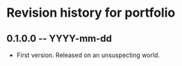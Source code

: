 # Revision history for portfolio

## 0.1.0.0 -- YYYY-mm-dd

* First version. Released on an unsuspecting world.
